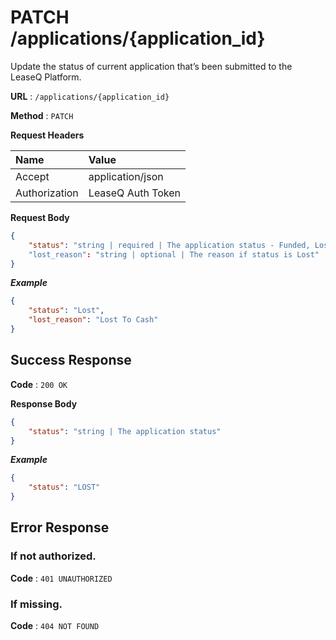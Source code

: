 # PATCH /applications/{application_id}

Update the status of current application that’s been submitted to the LeaseQ Platform.

**URL** : `/applications/{application_id}`

**Method** : `PATCH`

**Request Headers**

| Name | Value |
|:-----|:------|
|Accept|application/json|
|Authorization|LeaseQ Auth Token|

**Request Body**

```json
{
    "status": "string | required | The application status - Funded, Lost, PO Issued, Prefunding Released, Contract In, Contract Out, Approved, App Submitted, Decline, App In, Leads"
    "lost_reason": "string | optional | The reason if status is Lost"
}
```

***Example***

```json
{
    "status": "Lost",
    "lost_reason": "Lost To Cash"
}
```

## Success Response

**Code** : `200 OK`

**Response Body**

```json
{
    "status": "string | The application status"
}
```

***Example***

```json
{
    "status": "LOST"
}
```

## Error Response

### If not authorized.

**Code** : `401 UNAUTHORIZED`

### If missing.

**Code** : `404 NOT FOUND`
